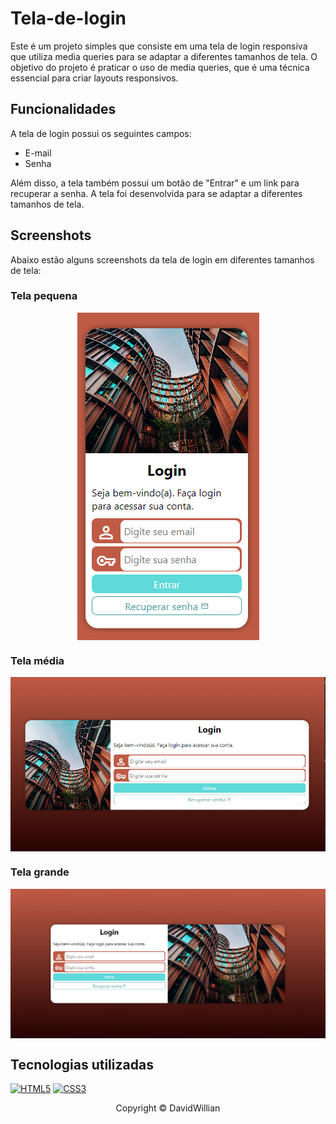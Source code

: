 # Tela-de-login
Este é um projeto simples que consiste em uma tela de login responsiva que utiliza media queries para se adaptar a diferentes tamanhos de tela. O objetivo do projeto é praticar o uso de media queries, que é uma técnica essencial para criar layouts responsivos.

## Funcionalidades
A tela de login possui os seguintes campos:
* E-mail
* Senha
<p>Além disso, a tela também possui um botão de "Entrar" e um link para recuperar a senha. A tela foi desenvolvida para se adaptar a diferentes tamanhos de tela.</p>

## Screenshots
Abaixo estão alguns screenshots da tela de login em diferentes tamanhos de tela:
### Tela pequena
<p align="center">
<img src="imagens/cel.png" alt="tela de login" align="center">
</p>

### Tela média
<p align="center">
<img src="imagens/tablet.png" alt="tela de login" align="center">
</p>

### Tela grande
<p align="center">
<img src="imagens/login.png" alt="tela de login" align="center">
</p>

## Tecnologias utilizadas
[![HTML5](https://img.shields.io/badge/HTML5-E34F26?style=for-the-badge&logo=html5&logoColor=white)](https://developer.mozilla.org/pt-BR/docs/Web/HTML)
[![CSS3](https://img.shields.io/badge/CSS3-1572B6?style=for-the-badge&logo=css3&logoColor=white)](https://developer.mozilla.org/pt-BR/docs/Web/CSS)

<p align="center">Copyright © DavidWillian</p>